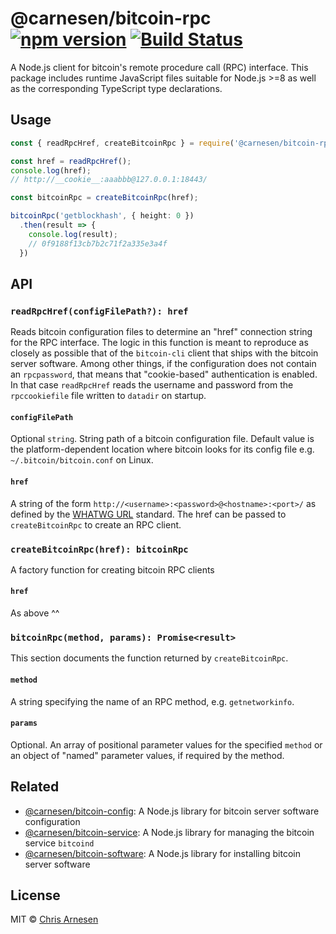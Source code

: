 # @carnesen/bitcoin-rpc [![npm version](https://badge.fury.io/js/%40carnesen%2Fbitcoin-rpc.svg)](https://badge.fury.io/js/%40carnesen%2Fbitcoin-rpc) [![Build Status](https://travis-ci.org/carnesen/bitcoin-rpc.svg?branch=master)](https://travis-ci.org/carnesen/bitcoin-rpc)

A Node.js client for bitcoin's remote procedure call (RPC) interface. This package includes runtime JavaScript files suitable for Node.js >=8 as well as the corresponding TypeScript type declarations.

## Usage

```ts
const { readRpcHref, createBitcoinRpc } = require('@carnesen/bitcoin-rpc');

const href = readRpcHref();
console.log(href);
// http://__cookie__:aaabbb@127.0.0.1:18443/

const bitcoinRpc = createBitcoinRpc(href);

bitcoinRpc('getblockhash', { height: 0 })
  .then(result => {
    console.log(result);
    // 0f9188f13cb7b2c71f2a335e3a4f
  })
```

## API

### `readRpcHref(configFilePath?): href`
Reads bitcoin configuration files to determine an "href" connection string for the RPC interface. The logic in this function is meant to reproduce as closely as possible that of the `bitcoin-cli` client that ships with the bitcoin server software. Among other things, if the configuration does not contain an `rpcpassword`, that means that "cookie-based" authentication is enabled. In that case `readRpcHref` reads the username and password from the `rpccookiefile` file written to `datadir` on startup.

#### `configFilePath`
Optional `string`. String path of a bitcoin configuration file. Default value is the platform-dependent location where bitcoin looks for its config file e.g. `~/.bitcoin/bitcoin.conf` on Linux.

#### `href`
A string of the form `http://<username>:<password>@<hostname>:<port>/` as defined by the [WHATWG URL](https://nodejs.org/api/url.html#url_the_whatwg_url_api) standard. The href can be passed to `createBitcoinRpc` to create an RPC client. 

### `createBitcoinRpc(href): bitcoinRpc`
A factory function for creating bitcoin RPC clients

#### `href`
As above ^^

### `bitcoinRpc(method, params): Promise<result>`
This section documents the function returned by `createBitcoinRpc`. 

#### `method`
A string specifying the name of an RPC method, e.g. `getnetworkinfo`.

#### `params`
Optional. An array of positional parameter values for the specified `method` or an object of "named" parameter values, if required by the method.

## Related
- [@carnesen/bitcoin-config](https://github.com/carnesen/bitcoin-config): A Node.js library for bitcoin server software configuration
- [@carnesen/bitcoin-service](https://github.com/carnesen/bitcoin-service): A Node.js library for managing the bitcoin service `bitcoind`
- [@carnesen/bitcoin-software](https://github.com/carnesen/bitcoin-software): A Node.js library for installing bitcoin server software

## License

MIT © [Chris Arnesen](https://www.carnesen.com)
